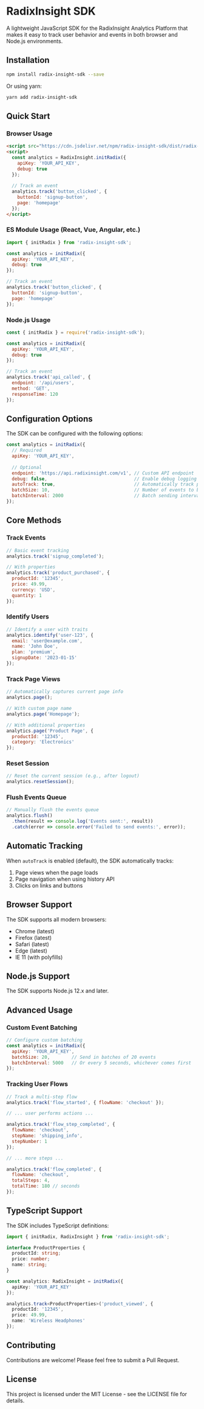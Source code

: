 # RadixInsight SDK

A lightweight JavaScript SDK for the RadixInsight Analytics Platform that makes it easy to track user behavior and events in both browser and Node.js environments.

## Installation

```bash
npm install radix-insight-sdk --save
```

Or using yarn:

```bash
yarn add radix-insight-sdk
```

## Quick Start

### Browser Usage

```html
<script src="https://cdn.jsdelivr.net/npm/radix-insight-sdk/dist/radix-insight.min.js"></script>
<script>
  const analytics = RadixInsight.initRadix({
    apiKey: 'YOUR_API_KEY',
    debug: true
  });
  
  // Track an event
  analytics.track('button_clicked', {
    buttonId: 'signup-button',
    page: 'homepage'
  });
</script>
```

### ES Module Usage (React, Vue, Angular, etc.)

```javascript
import { initRadix } from 'radix-insight-sdk';

const analytics = initRadix({
  apiKey: 'YOUR_API_KEY',
  debug: true
});

// Track an event
analytics.track('button_clicked', {
  buttonId: 'signup-button',
  page: 'homepage'
});
```

### Node.js Usage

```javascript
const { initRadix } = require('radix-insight-sdk');

const analytics = initRadix({
  apiKey: 'YOUR_API_KEY',
  debug: true
});

// Track an event
analytics.track('api_called', {
  endpoint: '/api/users',
  method: 'GET',
  responseTime: 120
});
```

## Configuration Options

The SDK can be configured with the following options:

```javascript
const analytics = initRadix({
  // Required
  apiKey: 'YOUR_API_KEY',
  
  // Optional
  endpoint: 'https://api.radixinsight.com/v1', // Custom API endpoint
  debug: false,                                // Enable debug logging
  autoTrack: true,                             // Automatically track page views and clicks
  batchSize: 10,                               // Number of events to batch before sending
  batchInterval: 2000                          // Batch sending interval in milliseconds
});
```

## Core Methods

### Track Events

```javascript
// Basic event tracking
analytics.track('signup_completed');

// With properties
analytics.track('product_purchased', {
  productId: '12345',
  price: 49.99,
  currency: 'USD',
  quantity: 1
});
```

### Identify Users

```javascript
// Identify a user with traits
analytics.identify('user-123', {
  email: 'user@example.com',
  name: 'John Doe',
  plan: 'premium',
  signupDate: '2023-01-15'
});
```

### Track Page Views

```javascript
// Automatically captures current page info
analytics.page();

// With custom page name
analytics.page('Homepage');

// With additional properties
analytics.page('Product Page', {
  productId: '12345',
  category: 'Electronics'
});
```

### Reset Session

```javascript
// Reset the current session (e.g., after logout)
analytics.resetSession();
```

### Flush Events Queue

```javascript
// Manually flush the events queue
analytics.flush()
  .then(result => console.log('Events sent:', result))
  .catch(error => console.error('Failed to send events:', error));
```

## Automatic Tracking

When `autoTrack` is enabled (default), the SDK automatically tracks:

1. Page views when the page loads
2. Page navigation when using history API
3. Clicks on links and buttons

## Browser Support

The SDK supports all modern browsers:

- Chrome (latest)
- Firefox (latest)
- Safari (latest)
- Edge (latest)
- IE 11 (with polyfills)

## Node.js Support

The SDK supports Node.js 12.x and later.

## Advanced Usage

### Custom Event Batching

```javascript
// Configure custom batching
const analytics = initRadix({
  apiKey: 'YOUR_API_KEY',
  batchSize: 20,        // Send in batches of 20 events
  batchInterval: 5000   // Or every 5 seconds, whichever comes first
});
```

### Tracking User Flows

```javascript
// Track a multi-step flow
analytics.track('flow_started', { flowName: 'checkout' });

// ... user performs actions ...

analytics.track('flow_step_completed', { 
  flowName: 'checkout',
  stepName: 'shipping_info',
  stepNumber: 1
});

// ... more steps ...

analytics.track('flow_completed', { 
  flowName: 'checkout',
  totalSteps: 4,
  totalTime: 180 // seconds
});
```

## TypeScript Support

The SDK includes TypeScript definitions:

```typescript
import { initRadix, RadixInsight } from 'radix-insight-sdk';

interface ProductProperties {
  productId: string;
  price: number;
  name: string;
}

const analytics: RadixInsight = initRadix({
  apiKey: 'YOUR_API_KEY'
});

analytics.track<ProductProperties>('product_viewed', {
  productId: '12345',
  price: 49.99,
  name: 'Wireless Headphones'
});
```

## Contributing

Contributions are welcome! Please feel free to submit a Pull Request.

## License

This project is licensed under the MIT License - see the LICENSE file for details.
